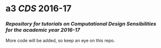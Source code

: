 # a3 *CDS* 2016-17

### _Repository for tutorials on Computational Design Sensibilities for the academic year 2016-17_

More code will be added, so keep an eye on this repo.
